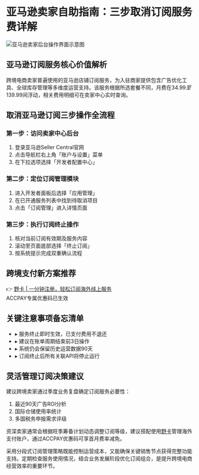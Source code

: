 # 亚马逊卖家自助指南：三步取消订阅服务费详解

![亚马逊卖家后台操作界面示意图](https://via.placeholder.com/800x400)

## 亚马逊订阅服务核心价值解析
跨境电商卖家普遍使用的亚马逊店铺订阅服务，为入驻商家提供包含广告优化工具、全球库存管理等多维度运营支持。该服务根据所选套餐不同，月费在$34.99至$139.99间浮动，相关费用明细可在卖家中心实时查询。

## 取消亚马逊订阅三步操作全流程

### 第一步：访问卖家中心后台
1. 登录亚马逊Seller Central官网
2. 点击导航栏右上角「账户与设置」菜单
3. 在下拉选项选择「开发者配置中心」

### 第二步：定位订阅管理模块
1. 进入开发者面板后选择「应用管理」
2. 在已开通服务列表中找到待取消项目
3. 点击「订阅管理」进入详情页面

### 第三步：执行订阅终止操作
1. 核对当前订阅有效期及服务内容
2. 滚动至页面底部选择「终止订阅」
3. 按系统提示完成双重确认流程

## 跨境支付新方案推荐
👉 [野卡 | 一分钟注册，轻松订阅海外线上服务](https://bbtdd.com/yeka)  
ACCPAY专属优惠码已生效

## 关键注意事项备忘清单
- ▸ 服务终止即时生效，已支付费用不退还
- ▸ 建议在账单周期结束前3日操作
- ▸ 系统仍会保留历史运营数据90天
- ▸ 订阅终止后所有关联API将停止运行

## 灵活管理订阅决策建议
建议跨境卖家通过季度业务复盘确定订阅服务必要性：  
1. 最近90天广告ROI分析  
2. 国际仓储使用率统计  
3. 多国税务申报需求评级  

资深卖家通常会根据旺季筹备计划动态调整订阅等级，建议搭配使用[野卡](https://bbtdd.com/yeka)管理海外支付账户，通过ACCPAY优惠码可享首月费率减免。

采用分段式订阅管理策略既能控制运营成本，又能确保关键销售节点获得完整功能支持。定期检查服务使用情况，结合业务发展阶段优化订阅组合，是提升跨境电商经营效率的重要环节。